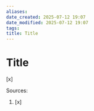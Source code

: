 ```yaml
---
aliases: 
date_created: 2025-07-12 19:07
date_modified: 2025-07-12 19:07
tags: 
title: Title
---
```


# Title

[x]

Sources:

1. [x]

